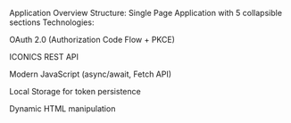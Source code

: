 Application Overview
Structure: Single Page Application with 5 collapsible sections
Technologies:

OAuth 2.0 (Authorization Code Flow + PKCE)

ICONICS REST API

Modern JavaScript (async/await, Fetch API)

Local Storage for token persistence

Dynamic HTML manipulation
